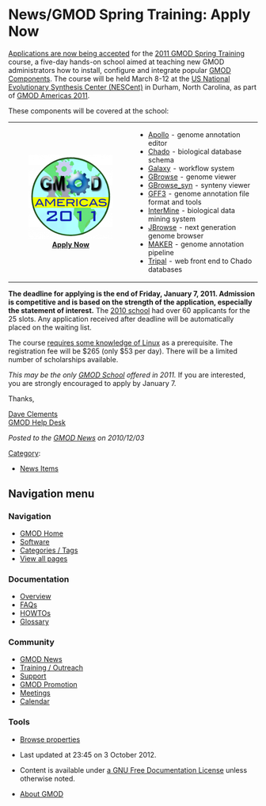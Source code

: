 



<span id="top"></span>




# <span dir="auto">News/GMOD Spring Training: Apply Now</span>









[Applications are now being
accepted](../2011_GMOD_Spring_Training#Applications "2011 GMOD Spring Training")
for the [2011 GMOD Spring
Training](../2011_GMOD_Spring_Training "2011 GMOD Spring Training")
course, a five-day hands-on school aimed at teaching new GMOD
administrators how to install, configure and integrate popular [GMOD
Components](../GMOD_Components "GMOD Components"). The course will be
held March 8-12 at the
<a href="http://www.nescent.org" class="external text" rel="nofollow">US
National Evolutionary Synthesis Center (NESCent)</a> in Durham, North
Carolina, as part of [GMOD Americas
2011](../GMOD_Americas_2011 "GMOD Americas 2011").

These components will be covered at the school:

<table>
<colgroup>
<col style="width: 50%" />
<col style="width: 50%" />
</colgroup>
<tbody>
<tr class="odd">
<td style="text-align: center;"><a href="../2011_GMOD_Spring_Training"
title="2011 GMOD Spring Training"><img
src="https://raw.githubusercontent.com/GMOD/gmod.github.io/main/mediawiki/images/thumb/1/1b/GMODAmericas2011Logo.jpg/170px-GMODAmericas2011Logo.jpg.png"
srcset="https://raw.githubusercontent.com/GMOD/gmod.github.io/main/mediawiki/images/thumb/1/1b/GMODAmericas2011Logo.jpg/255px-GMODAmericas2011Logo.jpg.png 1.5x, https://raw.githubusercontent.com/GMOD/gmod.github.io/main/mediawiki/images/thumb/1/1b/GMODAmericas2011Logo.jpg/340px-GMODAmericas2011Logo.jpg.png 2x"
width="170" height="170" alt="2011 GMOD Spring Training" /></a><br />
<strong><a href="../2011_GMOD_Spring_Training#Applications"
title="2011 GMOD Spring Training">Apply Now</a></strong></td>
<td><ul>
<li><a href="../Apollo.1" title="Apollo">Apollo</a> - genome annotation
editor</li>
<li><a href="../Chado" class="mw-redirect" title="Chado">Chado</a> -
biological database schema</li>
<li><a href="../Galaxy.1" title="Galaxy">Galaxy</a> - workflow
system</li>
<li><a href="../GBrowse.1" title="GBrowse">GBrowse</a> - genome
viewer</li>
<li><a href="../GBrowse_syn.1" title="GBrowse syn">GBrowse_syn</a> -
synteny viewer</li>
<li><a href="../GFF3" title="GFF3">GFF3</a> - genome annotation file
format and tools</li>
<li><a href="../InterMine" title="InterMine">InterMine</a> - biological
data mining system</li>
<li><a href="../JBrowse.1" title="JBrowse">JBrowse</a> - next generation
genome browser</li>
<li><a href="../MAKER.1" title="MAKER">MAKER</a> - genome annotation
pipeline</li>
<li><a href="../Tripal.1" title="Tripal">Tripal</a> - web front end to
Chado databases</li>
</ul></td>
</tr>
</tbody>
</table>

**The deadline for applying is the end of Friday, January 7, 2011.
Admission is competitive and is based on the strength of the
application, especially the statement of interest.** The [2010
school](../2010_GMOD_Summer_School_-_Americas "2010 GMOD Summer School - Americas")
had over 60 applicants for the 25 slots. Any application received after
deadline will be automatically placed on the waiting list.

The course [requires some knowledge of
Linux](../2011_GMOD_Spring_Training#Prerequisites "2011 GMOD Spring Training")
as a prerequisite. The registration fee will be \$265 (only \$53 per
day). There will be a limited number of scholarships available.

*This may be the only [GMOD School](../GMOD_Schools "GMOD Schools")
offered in 2011.* If you are interested, you are strongly encouraged to
apply by January 7.

Thanks,

[Dave Clements](../User%3AClements "User%3AClements")  
[GMOD Help Desk](../GMOD_Help_Desk "GMOD Help Desk")

  



*Posted to the [GMOD News](../GMOD_News "GMOD News") on 2010/12/03*






[Category](../Special%3ACategories "Special%3ACategories"):

- [News Items](../Category%3ANews_Items "Category%3ANews Items")






## Navigation menu






### 



<a href="../Main_Page"
style="background-image: url(../../images/GMOD-cogs.png);"
title="Visit the main page"></a>


### Navigation



- <span id="n-GMOD-Home">[GMOD Home](../Main_Page)</span>
- <span id="n-Software">[Software](../GMOD_Components)</span>
- <span id="n-Categories-.2F-Tags">[Categories /
  Tags](../Categories)</span>
- <span id="n-View-all-pages">[View all
  pages](../Special:AllPages)</span>




### Documentation



- <span id="n-Overview">[Overview](../Overview)</span>
- <span id="n-FAQs">[FAQs](../Category%3AFAQ)</span>
- <span id="n-HOWTOs">[HOWTOs](../Category%3AHOWTO)</span>
- <span id="n-Glossary">[Glossary](../Glossary)</span>




### Community



- <span id="n-GMOD-News">[GMOD News](../GMOD_News)</span>
- <span id="n-Training-.2F-Outreach">[Training /
  Outreach](../Training_and_Outreach)</span>
- <span id="n-Support">[Support](../Support)</span>
- <span id="n-GMOD-Promotion">[GMOD Promotion](../GMOD_Promotion)</span>
- <span id="n-Meetings">[Meetings](../Meetings)</span>
- <span id="n-Calendar">[Calendar](../Calendar)</span>




### Tools

- <span id="t-smwbrowselink"><a href="../Special%3ABrowse/News-2FGMOD_Spring_Training%3A_Apply_Now"
  rel="smw-browse">Browse properties</a></span>



- <span id="footer-info-lastmod">Last updated at 23:45 on 3 October
  2012.</span>
<!-- - <span id="footer-info-viewcount">7,782 page views.</span> -->
- <span id="footer-info-copyright">Content is available under
  <a href="http://www.gnu.org/licenses/fdl-1.3.html" class="external"
  rel="nofollow">a GNU Free Documentation License</a> unless otherwise
  noted.</span>

<!-- -->

- <span id="footer-places-about">[About
  GMOD](../GMOD%3AAbout "GMOD%3AAbout")</span>

<!-- -->




